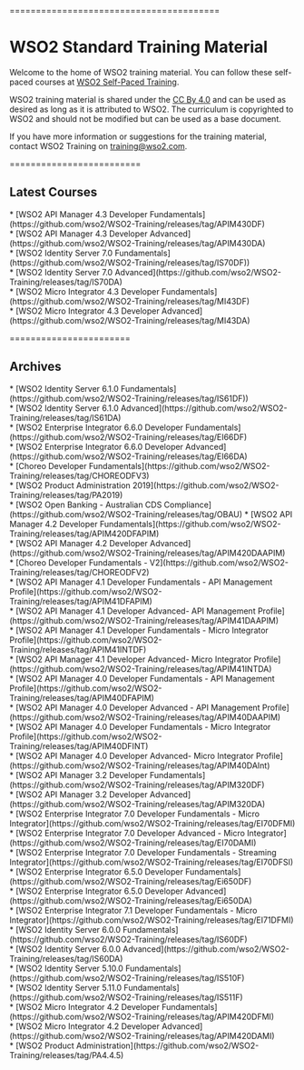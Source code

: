
========================================
<h1>WSO2 Standard Training Material</h1>

Welcome to the home of WSO2 training material. You can follow these self-paced courses at [WSO2 Self-Paced Training](http://lms.wso2.com/).

WSO2 training material is shared under the [CC By 4.0](https://creativecommons.org/licenses/by/4.0/) and can be used as desired as long as it is attributed to WSO2.  The curriculum is copyrighted to WSO2 and should not be modified but can be used as a base document.

If you have more information or suggestions for the training material, contact WSO2 Training on training@wso2.com.

=========================
<h2>Latest Courses</h2>
* [WSO2 API Manager 4.3 Developer Fundamentals](https://github.com/wso2/WSO2-Training/releases/tag/APIM430DF) <br>
* [WSO2 API Manager 4.3 Developer Advanced](https://github.com/wso2/WSO2-Training/releases/tag/APIM430DA) <br>
* [WSO2 Identity Server 7.0 Fundamentals](https://github.com/wso2/WSO2-Training/releases/tag/IS70DF)) <br>
* [WSO2 Identity Server 7.0 Advanced](https://github.com/wso2/WSO2-Training/releases/tag/IS70DA) <br>
* [WSO2 Micro Integrator 4.3 Developer Fundamentals](https://github.com/wso2/WSO2-Training/releases/tag/MI43DF) <br>
* [WSO2 Micro Integrator 4.3 Developer Advanced](https://github.com/wso2/WSO2-Training/releases/tag/MI43DA) <br>

=======================
<h2>Archives</h2>
* [WSO2 Identity Server 6.1.0 Fundamentals](https://github.com/wso2/WSO2-Training/releases/tag/IS61DF)) <br>
* [WSO2 Identity Server 6.1.0 Advanced](https://github.com/wso2/WSO2-Training/releases/tag/IS61DA) <br>
* [WSO2 Enterprise Integrator 6.6.0 Developer Fundamentals](https://github.com/wso2/WSO2-Training/releases/tag/EI66DF)  <br>
* [WSO2 Enterprise Integrator 6.6.0 Developer Advanced](https://github.com/wso2/WSO2-Training/releases/tag/EI66DA) <br>
* [Choreo Developer Fundamentals](https://github.com/wso2/WSO2-Training/releases/tag/CHOREODFV3) <br>
* [WSO2 Product Administration 2019](https://github.com/wso2/WSO2-Training/releases/tag/PA2019) <br>
* [WSO2 Open Banking - Australian CDS Compliance](https://github.com/wso2/WSO2-Training/releases/tag/OBAU)
* [WSO2 API Manager 4.2 Developer Fundamentals](https://github.com/wso2/WSO2-Training/releases/tag/APIM420DFAPIM) <br>
* [WSO2 API Manager 4.2 Developer Advanced](https://github.com/wso2/WSO2-Training/releases/tag/APIM420DAAPIM) <br>
* [Choreo Developer Fundamentals - V2](https://github.com/wso2/WSO2-Training/releases/tag/CHOREODFV2) <br>
* [WSO2 API Manager 4.1 Developer Fundamentals -  API Management Profile](https://github.com/wso2/WSO2-Training/releases/tag/APIM41DFAPIM) <br>
* [WSO2 API Manager 4.1 Developer Advanced- API Management Profile](https://github.com/wso2/WSO2-Training/releases/tag/APIM41DAAPIM) <br>
* [WSO2 API Manager 4.1 Developer Fundamentals - Micro Integrator Profile](https://github.com/wso2/WSO2-Training/releases/tag/APIM41INTDF) <br>
* [WSO2 API Manager 4.1 Developer Advanced- Micro Integrator Profile](https://github.com/wso2/WSO2-Training/releases/tag/APIM41INTDA) <br>
* [WSO2 API Manager 4.0 Developer Fundamentals - API Management Profile](https://github.com/wso2/WSO2-Training/releases/tag/APIM40DFAPIM) <br>
* [WSO2 API Manager 4.0 Developer Advanced - API Management Profile](https://github.com/wso2/WSO2-Training/releases/tag/APIM40DAAPIM) <br>
* [WSO2 API Manager 4.0 Developer Fundamentals - Micro Integrator Profile](https://github.com/wso2/WSO2-Training/releases/tag/APIM40DFINT) <br>
* [WSO2 API Manager 4.0 Developer Advanced- Micro Integrator Profile](https://github.com/wso2/WSO2-Training/releases/tag/APIM40DAInt) <br>
* [WSO2 API Manager 3.2 Developer Fundamentals](https://github.com/wso2/WSO2-Training/releases/tag/APIM320DF) <br>
* [WSO2 API Manager 3.2 Developer Advanced](https://github.com/wso2/WSO2-Training/releases/tag/APIM320DA) <br>
* [WSO2 Enterprise Integrator 7.0 Developer Fundamentals - Micro Integrator](https://github.com/wso2/WSO2-Training/releases/tag/EI70DFMI) <br>
* [WSO2 Enterprise Integrator 7.0 Developer Advanced - Micro Integrator](https://github.com/wso2/WSO2-Training/releases/tag/EI70DAMI) <br>
* [WSO2 Enterprise Integrator 7.0 Developer Fundamentals - Streaming Integrator](https://github.com/wso2/WSO2-Training/releases/tag/EI70DFSI) <br>
* [WSO2 Enterprise Integrator 6.5.0 Developer Fundamentals](https://github.com/wso2/WSO2-Training/releases/tag/Ei650DF) <br>
* [WSO2 Enterprise Integrator 6.5.0 Developer Advanced](https://github.com/wso2/WSO2-Training/releases/tag/Ei650DA) <br>
* [WSO2 Enterprise Integrator 7.1 Developer Fundamentals - Micro Integrator](https://github.com/wso2/WSO2-Training/releases/tag/EI71DFMI) <br>
* [WSO2 Identity Server 6.0.0 Fundamentals](https://github.com/wso2/WSO2-Training/releases/tag/IS60DF) <br>
* [WSO2 Identity Server 6.0.0 Advanced](https://github.com/wso2/WSO2-Training/releases/tag/IS60DA) <br>
* [WSO2 Identity Server 5.10.0 Fundamentals](https://github.com/wso2/WSO2-Training/releases/tag/IS510F) <br>
* [WSO2 Identity Server 5.11.0 Fundamentals](https://github.com/wso2/WSO2-Training/releases/tag/IS511F) <br>
* [WSO2 Micro Integrator 4.2 Developer Fundamentals](https://github.com/wso2/WSO2-Training/releases/tag/APIM420DFMI)  <br>
* [WSO2 Micro Integrator 4.2 Developer Advanced](https://github.com/wso2/WSO2-Training/releases/tag/APIM420DAMI) <br>
* [WSO2 Product Administration](https://github.com/wso2/WSO2-Training/releases/tag/PA4.4.5) <br>
